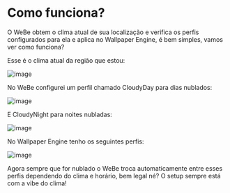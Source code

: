 # Como funciona?


O WeBe obtem o clima atual de sua localização e verifica os perfis configurados para ela e aplica no Wallpaper Engine, é bem simples, vamos ver como funciona?

Esse é o clima atual da região que estou:

![image](https://github.com/user-attachments/assets/fc86c648-4fe5-49be-80c3-1a0035a37aae)

No WeBe configurei um perfil chamado CloudyDay para dias nublados:

![image](https://github.com/user-attachments/assets/259e04ea-a66a-4b67-a260-441f66b5e71f)

E CloudyNight para noites nubladas:

![image](https://github.com/user-attachments/assets/86764b19-2df7-43ea-922c-a36465747eb9)

No Wallpaper Engine tenho os seguintes perfis:

![image](https://github.com/user-attachments/assets/3ad72f10-3c2a-4ad3-9308-8c37ce2e84cc)

Agora sempre que for nublado o WeBe troca automaticamente entre esses perfis dependendo do clima e horário, bem legal né? O setup sempre está com a vibe do clima!
